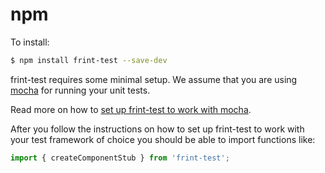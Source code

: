 # npm

To install:

```bash
$ npm install frint-test --save-dev
```

frint-test requires some minimal setup.  We assume that you are using [mocha](https://mochajs.org/) for running your unit tests.

Read more on how to [set up frint-test to work with mocha](../guides/Setup.md#using-mocha).

After you follow the instructions on how to set up frint-test to work with your test framework of choice you should be able to import functions like:

```js
import { createComponentStub } from 'frint-test';
```
